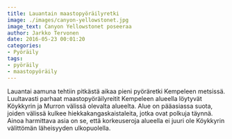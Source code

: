 ```yaml
---
title: Lauantain maastopyöräilyretki
image: ./images/canyon-yellowstonet.jpg
image_text: Canyon Yellowstonet poseeraa
author: Jarkko Tervonen
date: 2016-05-23 00:01:20
categories:
- Pyöräily
tags:
- pyöräily
- maastopyöräily
---
```

Lauantai aamuna tehtiin pitkästä aikaa pieni pyöräretki Kempeleen metsissä. Luultavasti parhaat maastopyöräilyreitit Kempeleen alueella löytyvät Köykkyrin ja Murron välissä olevalta alueelta. Alue on pääasiassa suota, joiden välissä kulkee hiekkakangaskaistaleita, jotka ovat polkuja täynnä. Ainoa harmittava asia on se, että korkeuseroja alueella ei juuri ole Köykkyrin välittömän läheisyyden ulkopuolella.
